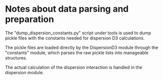 # Notes about data parsing and preparation

The "dump_dispersion_constants.py" script under tools is used to dump pickle
files with the constants needed for dispersion D3 calculations.

The pickle files are loaded directly by the DispersionD3 module through the
"constants" module, which parses the raw pickle lists into manageable
structures.

The actual calculation of the dispersion interaction is handled in the
dispersion module.
